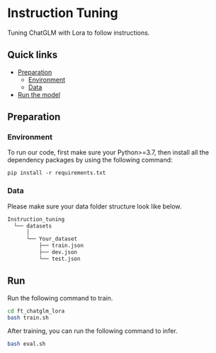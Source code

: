 # Instruction Tuning 
Tuning ChatGLM with Lora to follow instructions.

## Quick links

* [Preparation](#preparation)
  * [Environment](#environment)
  * [Data](#data)
* [Run the model](#run)

## Preparation

### Environment
To run our code, first make sure your Python>=3.7, then install all the dependency packages by using the following command:

```
pip install -r requirements.txt
```

### Data
Please make sure your data folder structure look like below.
```bash
Instruction_tuning
  └── datasets
      │
      └── Your_dataset
          ├── train.json
          ├── dev.json
          └── test.json

```

## Run

Run the following command to train.
```bash
cd ft_chatglm_lora
bash train.sh
```

After training, you can run the following command to infer.
```bash
bash eval.sh
```
